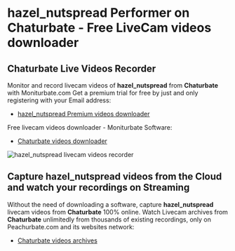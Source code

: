 # hazel_nutspread Performer on Chaturbate - Free LiveCam videos downloader

## Chaturbate Live Videos Recorder

Monitor and record livecam videos of **hazel_nutspread** from **Chaturbate** with Moniturbate.com
Get a premium trial for free by just and only registering with your Email address:
* [hazel_nutspread Premium videos downloader](https://moniturbate.com/request-demo-licence-key.html)

Free livecam videos downloader - Moniturbate Software:
* [Chaturbate videos downloader](https://moniturbate.com/moniturbate-download-software.html)

![hazel_nutspread livecam videos recorder](https://peachurnet.com/templates/moniturbate-software.png)


## Capture hazel_nutspread videos from the Cloud and watch your recordings on Streaming

Without the need of downloading a software, capture **hazel_nutspread** livecam videos from **Chaturbate** 100% online.
Watch Livecam archives from **Chaturbate** unlimitedly from thousands of existing recordings, only on Peachurbate.com and its websites network:
* [Chaturbate videos archives](https://peachurnet.com/)